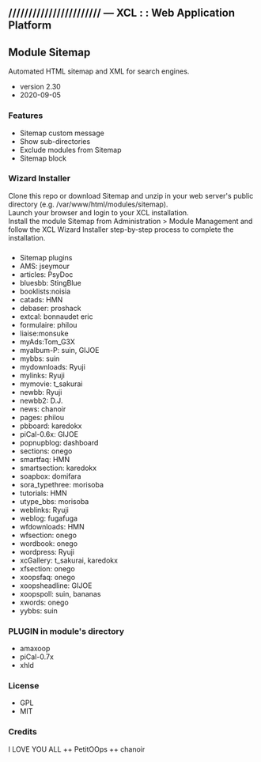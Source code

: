 
## /////////////////////// — XCL : : Web Application Platform  

## Module Sitemap

Automated HTML sitemap and XML for search engines.

- version 2.30
- 2020-09-05

### Features

- Sitemap custom message 
- Show sub-directories
- Exclude modules from Sitemap
- Sitemap block

### Wizard Installer  

Clone this repo or download Sitemap and unzip in your web server's public directory (e.g. /var/www/html/modules/sitemap).  
Launch your browser and login to your XCL installation.  
Install the module Sitemap from Administration > Module Management and follow the XCL Wizard Installer step-by-step process to complete the installation.

### 

- Sitemap plugins
- AMS: jseymour
- articles: PsyDoc
- bluesbb: StingBlue
- booklists:noisia
- catads: HMN
- debaser: proshack
- extcal: bonnaudet eric
- formulaire: philou
- liaise:monsuke
- myAds:Tom_G3X
- myalbum-P: suin, GIJOE
- mybbs: suin
- mydownloads: Ryuji
- mylinks: Ryuji
- mymovie: t_sakurai
- newbb: Ryuji
- newbb2: D.J.
- news: chanoir
- pages: philou
- pbboard: karedokx
- piCal-0.6x: GIJOE
- popnupblog: dashboard
- sections: onego
- smartfaq: HMN
- smartsection: karedokx
- soapbox: domifara
- sora_typethree: morisoba
- tutorials: HMN
- utype_bbs: morisoba
- weblinks: Ryuji
- weblog: fugafuga
- wfdownloads: HMN
- wfsection: onego
- wordbook: onego
- wordpress: Ryuji
- xcGallery: t_sakurai, karedokx
- xfsection: onego
- xoopsfaq: onego
- xoopsheadline: GIJOE
- xoopspoll: suin, bananas
- xwords: onego
- yybbs: suin

### PLUGIN in module's directory

- amaxoop
- piCal-0.7x
- xhld

### License

- GPL 
- MIT

### Credits

I LOVE YOU ALL ++ PetitOOps ++ chanoir
